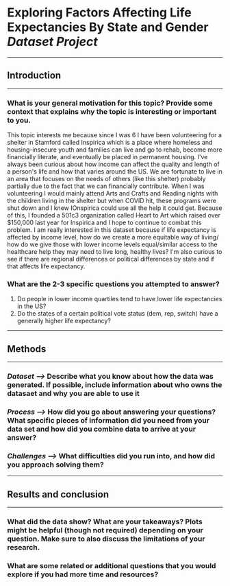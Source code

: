 # Exploring Factors Affecting Life Expectancies By State and Gender *Dataset Project*

---
## **Introduction**
---
### What is your general motivation for this topic? Provide some context that explains why the topic is interesting or important to you.
This topic interests me because since I was 6 I have been volunteering for a shelter in Stamford called Inspirica which is a place where homeless and housing-insecure youth and families can live and go to rehab, become more financially literate, and eventually be placed in permanent housing. I've always been curious about how income can affect the quality and length of a person's life and how that varies around the US. We are fortunate to live in an area that focuses on the needs of others (like this shelter) probably partially due to the fact that we can financially contribute. When I was volunteering I would mainly attend Arts and Crafts and Reading nights with the children living in the shelter but when COVID hit, these programs were shut down and I knew IOnspirica could use all the help it could get. Because of this, I founded a 501c3 organization called Heart to Art which raised over $150,000 last year for Inspirica and I hope to continue to combat this problem. I am really interested in this dataset because if life expectancy is affected by income level, how do we create a more equitable way of living/ how do we give those with lower income levels equal/similar access to the healthcare help they may need to live long, healthy lives? I'm also curious to see if there are regional differences or political differences by state and if that affects life expectancy.


### What are the 2-3 specific questions you attempted to answer?
1. Do people in lower income quartiles tend to have lower life expectancies in the US?
2. Do the states of a certain political vote status (dem, rep, switch) have a generally higher life expectancy?

---
## **Methods**
---

### *Dataset -->* Describe what you know about how the data was generated. If possible, include information about who owns the datasaet and why you are able to use it 

### *Process -->* How did you go about answering your questions? What specific pieces of information did you need from your data set and how did you combine data to arrive at your answer?

### *Challenges -->* What difficulties did you run into, and how did you approach solving them?

---
## **Results and conclusion**
---

### What did the data show? What are your takeaways? Plots might be helpful (though not required) depending on your question. Make sure to also discuss the limitations of your research.

### What are some related or additional questions that you would explore if you had more time and resources?


